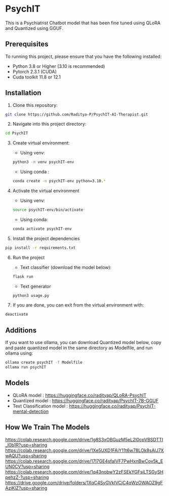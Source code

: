 # PsychIT

This is a Psychiatrist Chatbot model that has been fine tuned using QLoRA and Quantized using GGUF.

## Prerequisites

To running this project, please ensure that you have the following installed:

- Python 3.8 or Higher (3.10 is recommended)
- Pytorch 2.3.1 (CUDA)
- Cuda toolkit 11.8 or 12.1

## Installation

1. Clone this repository:
```bash
git clone https://github.com/Raditya-P/PsychIT-AI-Therapist.git
```

2. Navigate into this project directory:
```bash
cd PsychIT
```

3. Create virtual environment:
    - Using venv:
    ```bash
    python3 -m venv psychIT-env
    ```
    - Using conda :
    ```bash
    conda create -n psychIT-env python=3.10.*
    ```

4. Activate the virtual environment
    - Using venv:
    ```bash
    source psychIT-env/bin/activate
    ```
    - Using conda:
    ```bash
    conda activate psychIT-env
    ```

5. Install the project dependencies
```bash
pip install -r requirements.txt
```

6. Run the project
    - Text classifier (download the model below):
    ```bash
    flask run
    ```
    - Text generator
    ```bash
    python3 usage.py
    ```

7. If you are done, you can exit from the virtual environment with:
```bash
deactivate
```

## Additions

If you want to use ollama, you can download Quantized model below, copy and paste quantized model in the same directory as Modelfile, and run ollama using:
```bash
ollama create psychIT -f Modelfile
ollama run psychIT
```

## Models
- QLoRA model : https://huggingface.co/radityap/QLoRA-PsychIT
- Quantized model : https://huggingface.co/radityap/PsychIT-7B-GGUF
- Text Classification model : https://huggingface.co/radityap/PsychIT-mental-detection

## How We Train The Models
https://colab.research.google.com/drive/1g8S3xOBGuzM5eL2l0cpVBSDTTI_I0b1R?usp=sharing
https://colab.research.google.com/drive/1Xe5UXD1FAiY11t6w78LOk8sAlJ7XwAQU?usp=sharing
https://colab.research.google.com/drive/17l7GE4sfaIVF7PwHxnBwCov5k_EUN0CV?usp=sharing
https://colab.research.google.com/drive/1q43nobwY2zFSEkYGFsiLTSGySHpehzZ-?usp=sharing
https://drive.google.com/drive/folders/1XqC4SyGVkIVCjC4qWzOWAOZ9gFAziKlZ?usp=sharing
